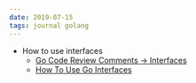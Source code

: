```yaml
---
date: 2019-07-15
tags: journal golang
---
```


* How to use interfaces
  * [Go Code Review Comments -> Interfaces](https://github.com/golang/go/wiki/CodeReviewComments#interfaces)
  * [How To Use Go Interfaces](https://blog.chewxy.com/2018/03/18/golang-interfaces/)